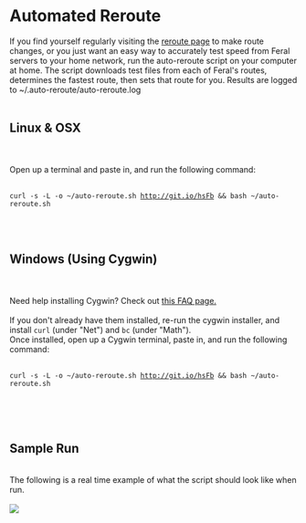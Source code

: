 <h1>Automated Reroute</h1>

        
If you find yourself regularly visiting the <a href="https://network.feral.io/reroute">reroute page</a> to make route changes, or you just want an easy way to accurately test speed from Feral servers to your home network, run the auto-reroute script on your computer at home. The script downloads test files from each of Feral&#x27;s routes, determines the fastest route, then sets that route for you. Results are logged to ~&#x2F;.auto-reroute&#x2F;auto-reroute.log<br>
<br>
<h2>Linux &amp; OSX</h2><br>
<br>
Open up a terminal and paste in, and run the following command:<br>
<br>
<pre><code>curl -s -L -o ~&#x2F;auto-reroute.sh <a href="http://git.io/hsFb">http:&#x2F;&#x2F;git.io&#x2F;hsFb</a> &amp;&amp; bash ~&#x2F;auto-reroute.sh</code></pre><br>
<br>
<h2>Windows (Using Cygwin)</h2><br>
<br>
Need help installing Cygwin? Check out <a href="https://www.feralhosting.com/faq/view?question=235">this FAQ page.</a><br>
<br>
If you don&#x27;t already have them installed, re-run the cygwin installer, and install <code>curl</code> (under &quot;Net&quot;) and <code>bc</code> (under &quot;Math&quot;).<br>
Once installed, open up a Cygwin terminal, paste in, and run the following command:<br>
<br>
<pre><code>curl -s -L -o ~&#x2F;auto-reroute.sh <a href="http://git.io/hsFb">http:&#x2F;&#x2F;git.io&#x2F;hsFb</a> &amp;&amp; bash ~&#x2F;auto-reroute.sh</code></pre><br>
<br>
<br>
<h2>Sample Run</h2><br>
The following is a real time example of what the script should look like when run. <br>
<br>
<img src="http://i.imgur.com/6AkGI7d.gif"><br>
<br>

